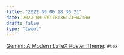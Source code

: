```yaml
---
title: "2022 09 06 18 36 21"
date: 2022-09-06T18:36:21+02:00
draft: false
type: "tweet"
---
```


[Gemini: A Modern LaTeX Poster Theme](https://www.anishathalye.com/2018/07/19/gemini-a-modern-beamerposter-theme/). `#tex`
